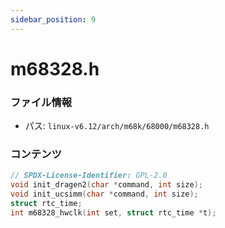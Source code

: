 ```yaml
---
sidebar_position: 9
---
```

# m68328.h

### ファイル情報

- パス: `linux-v6.12/arch/m68k/68000/m68328.h`

### コンテンツ

```h
// SPDX-License-Identifier: GPL-2.0
void init_dragen2(char *command, int size);
void init_ucsimm(char *command, int size);
struct rtc_time;
int m68328_hwclk(int set, struct rtc_time *t);

```
